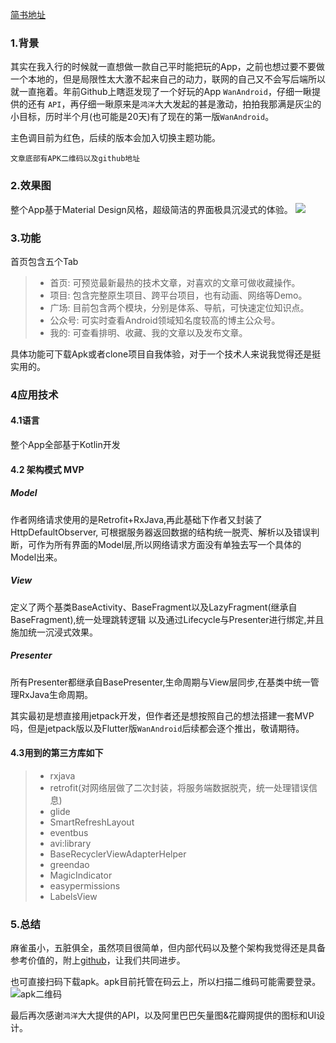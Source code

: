 
[简书地址](https://www.jianshu.com/p/60eefed7870f)
### 1.背景
其实在我入行的时候就一直想做一款自己平时能把玩的App，之前也想过要不要做一个本地的，但是局限性太大激不起来自己的动力，联网的自己又不会写后端所以就一直拖着。年前Github上瞎逛发现了一个好玩的App  `WanAndroid`，仔细一瞅提供的还有 `API`，再仔细一瞅原来是`鸿洋`大大发起的甚是激动，拍拍我那满是灰尘的小目标，历时半个月(也可能是20天)有了现在的第一版`WanAndroid`。


主色调目前为红色，后续的版本会加入切换主题功能。

`文章底部有APK二维码以及github地址`



### 2.效果图
整个App基于Material Design风格，超级简洁的界面极具沉浸式的体验。
![](http://upload-images.jianshu.io/upload_images/10073662-32bab01573486f63.gif?imageMogr2/auto-orient/strip%7CimageView2/2/w/1080/q/50)



### 3.功能
首页包含五个Tab
>* 首页: 可预览最新最热的技术文章，对喜欢的文章可做收藏操作。
>* 项目: 包含完整原生项目、跨平台项目，也有动画、网络等Demo。
>* 广场: 目前包含两个模块，分别是体系、导航，可快速定位知识点。
>* 公众号: 可实时查看Android领域知名度较高的博主公众号。
>* 我的: 可查看排明、收藏、我的文章以及发布文章。

具体功能可下载Apk或者clone项目自我体验，对于一个技术人来说我觉得还是挺实用的。

### 4应用技术
#### 4.1语言
整个App全部基于Kotlin开发

#### 4.2 架构模式 MVP
##### Model
作者网络请求使用的是Retrofit+RxJava,再此基础下作者又封装了HttpDefaultObserver,
可根据服务器返回数据的结构统一脱壳、解析以及错误判断，可作为所有界面的Model层,所以网络请求方面没有单独去写一个具体的Model出来。

##### View
定义了两个基类BaseActivity、BaseFragment以及LazyFragment(继承自BaseFragment),统一处理跳转逻辑
以及通过Lifecycle与Presenter进行绑定,并且施加统一沉浸式效果。

##### Presenter
所有Presenter都继承自BasePresenter,生命周期与View层同步,在基类中统一管理RxJava生命周期。

其实最初是想直接用jetpack开发，但作者还是想按照自己的想法搭建一套MVP吗，但是jetpack版以及Flutter版`WanAndroid`后续都会逐个推出，敬请期待。

#### 4.3用到的第三方库如下

>* rxjava
>* retrofit(对网络层做了二次封装，将服务端数据脱壳，统一处理错误信息)
>* glide
>* SmartRefreshLayout
>* eventbus
>* avi:library
>* BaseRecyclerViewAdapterHelper
>* greendao
>* MagicIndicator
>* easypermissions
>* LabelsView

### 5.总结
麻雀虽小，五脏俱全，虽然项目很简单，但内部代码以及整个架构我觉得还是具备参考价值的，附上[github](https://github.com/zskingking/WanAndroid-ZS)，让我们共同进步。

也可直接扫码下载apk。apk目前托管在码云上，所以扫描二维码可能需要登录。
![apk二维码](https://upload-images.jianshu.io/upload_images/10073662-b6953eee3d1f2199.png?imageMogr2/auto-orient/strip%7CimageView2/2/w/1240)

最后再次感谢`鸿洋`大大提供的API，以及阿里巴巴矢量图&花瓣网提供的图标和UI设计。